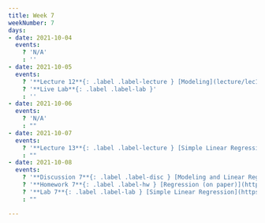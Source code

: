 ```yaml
---
title: Week 7
weekNumber: 7
days:
- date: 2021-10-04
  events:
    ? 'N/A'
    : ''
- date: 2021-10-05
  events:
    ? '**Lecture 12**{: .label .label-lecture } [Modeling](lecture/lec12)'
    ? '**Live Lab**{: .label .label-lab }'
    : ''
- date: 2021-10-06
  events:
    ? 'N/A'
    : ""
- date: 2021-10-07
  events:
    ? '**Lecture 13**{: .label .label-lecture } [Simple Linear Regression](lecture/lec13)'
    : ""
- date: 2021-10-08
  events:
    ? '**Discussion 7**{: .label .label-disc } [Modeling and Linear Regression](https://drive.google.com/file/d/18Jtil-Pg3IaRXJrmKhCMIriwBPyBx1Io/view?usp=sharing)'
    ? '**Homework 7**{: .label .label-hw } [Regression (on paper)](https://drive.google.com/file/d/11E87V-ude_uwChqNPxAbLPj62are7iYl/view?usp=sharing) (due Oct 14)'
    ? '**Lab 7**{: .label .label-lab } [Simple Linear Regression](https://data100.datahub.berkeley.edu/hub/user-redirect/git-pull?repo=https%3A%2F%2Fgithub.com%2FDS-100%2Ffa21&urlpath=tree%2Ffa21%2Flab%2Flab07&branch=main) (due Oct 12)'
    : ""

---
```

